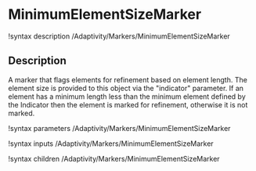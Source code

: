 # MinimumElementSizeMarker

!syntax description /Adaptivity/Markers/MinimumElementSizeMarker

## Description

A marker that flags elements for refinement based on element length. The element size is provided to this object via
the "indicator" parameter. If an element has a minimum length less than the minimum element defined by the Indicator
then the element is marked for refinement, otherwise it is not marked.

!syntax parameters /Adaptivity/Markers/MinimumElementSizeMarker

!syntax inputs /Adaptivity/Markers/MinimumElementSizeMarker

!syntax children /Adaptivity/Markers/MinimumElementSizeMarker
